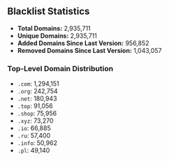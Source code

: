 ## Blacklist Statistics

- **Total Domains:** 2,935,711
- **Unique Domains:** 2,935,711
- **Added Domains Since Last Version:** 956,852
- **Removed Domains Since Last Version:** 1,043,057

### Top-Level Domain Distribution

-  `.com`: 1,294,151
-  `.org`: 242,754
-  `.net`: 180,943
-  `.top`: 91,056
-  `.shop`: 75,956
-  `.xyz`: 73,270
-  `.io`: 66,885
-  `.ru`: 57,400
-  `.info`: 50,962
-  `.pl`: 49,140
